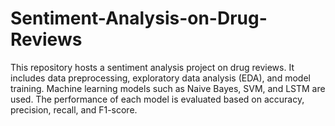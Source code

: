 # Sentiment-Analysis-on-Drug-Reviews
This repository hosts a sentiment analysis project on drug reviews. It includes data preprocessing, exploratory data analysis (EDA), and model training. Machine learning models such as Naive Bayes, SVM, and LSTM are used. The performance of each model is evaluated based on accuracy, precision, recall, and F1-score. 
